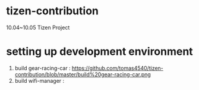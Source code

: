 # tizen-contribution
10.04~10.05 Tizen Project

# setting up development environment

1. build gear-racing-car : https://github.com/tomas4540/tizen-contribution/blob/master/build%20gear-racing-car.png
2. build wifi-manager : 

